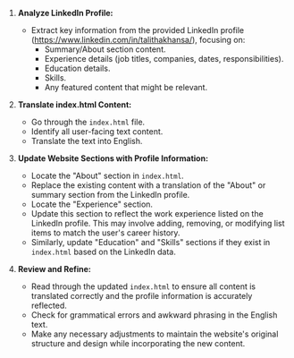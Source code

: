 1. **Analyze LinkedIn Profile:**
    * Extract key information from the provided LinkedIn profile (https://www.linkedin.com/in/talithakhansa/), focusing on:
        * Summary/About section content.
        * Experience details (job titles, companies, dates, responsibilities).
        * Education details.
        * Skills.
        * Any featured content that might be relevant.

2. **Translate index.html Content:**
    * Go through the `index.html` file.
    * Identify all user-facing text content.
    * Translate the text into English.

3. **Update Website Sections with Profile Information:**
    * Locate the "About" section in `index.html`.
    * Replace the existing content with a translation of the "About" or summary section from the LinkedIn profile.
    * Locate the "Experience" section.
    * Update this section to reflect the work experience listed on the LinkedIn profile. This may involve adding, removing, or modifying list items to match the user's career history.
    * Similarly, update "Education" and "Skills" sections if they exist in `index.html` based on the LinkedIn data.

4. **Review and Refine:**
    * Read through the updated `index.html` to ensure all content is translated correctly and the profile information is accurately reflected.
    * Check for grammatical errors and awkward phrasing in the English text.
    * Make any necessary adjustments to maintain the website's original structure and design while incorporating the new content.
